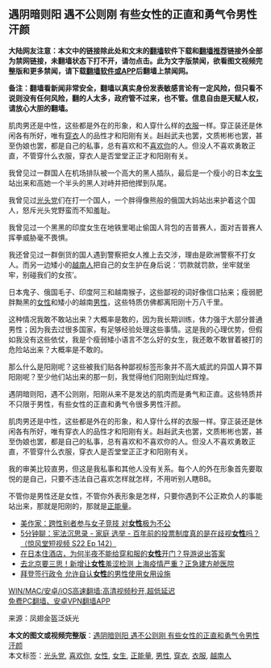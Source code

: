  <h2>遇阴暗则阳 遇不公则刚 有些女性的正直和勇气令男性汗颜</h2> <p class="notice"><b>大陆网友注意：本文中的链接除此处和文末的<a href="https://github.com/bannedbook/fanqiang" >翻墙</a>软件下载和<a href="https://github.com/killgcd/justmysocks/blob/master/README.md">翻墙推荐</a>链接外全部为禁网链接，未翻墙状态下打不开，请勿点击。此为文字版禁闻，欲看图文视频完整版和更多禁闻，请下载<a href="https://github.com/bannedbook/fanqiang">翻墙软件或APP</a>后翻墙上禁闻网。</p><p>备注：翻墙看新闻非常安全，翻墙以真实身份发表敏感言论有一定风险，但只看不说则没有任何风险，翻的人太多，政府管不过来，也不管。信息自由是天赋人权，请放心大胆的翻墙。</b></p>  <div class="entry"> <p id="summary">肌肉男还是中性，这些都是外在的形象，和人穿什么样的<a href="https://www.bannedbook.org/bnews/tag/%E8%A1%A3%E6%9C%8D/" class="st_tag internal_tag" rel="tag" title="标签 衣服 下的日志">衣服</a>一样。穿正装还是休闲各有所好，唯有<a href="https://www.bannedbook.org/bnews/tag/%E7%A9%BF%E8%A1%A3/" class="st_tag internal_tag" rel="tag" title="标签 穿衣 下的日志">穿衣</a>人的品性才和阳刚有关。赳赳武夫也罢，文质彬彬也罢，甚至伪娘也罢，都是自己的私事，总有喜欢和不<a href="https://www.bannedbook.org/bnews/tag/%E5%96%9C%E6%AC%A2%E4%BD%A0/" class="st_tag internal_tag" rel="tag" title="标签 喜欢你 下的日志">喜欢你</a>的人。但没人不喜欢勇敢正直，不管穿什么衣服，穿衣人是否堂堂正正才和阳刚有关。</p> <p id="conimg">我曾见过一群国人在机场排队被一个高大的黑人插队，最后是一个瘦小的日本<a href="https://www.bannedbook.org/bnews/tag/%e5%a5%b3%e7%94%9f/" class="st_tag internal_tag" rel="tag" title="标签 女生 下的日志">女生</a>站出来和高她一个半头的黑人对峙并把他撵到队尾。</p> <p>我曾见过<a href="https://www.bannedbook.org/bnews/tag/%e5%85%89%e5%a4%b4%e5%85%9a/" class="st_tag internal_tag" rel="tag" title="标签 光头党 下的日志">光头党</a>们在打一个国人，一个胖得像熊般的俄国大妈站出来护着这个国人，怒斥光头党野蛮而不知羞耻。</p> <p>我曾见过一个黑黑的印度女生在地铁里喝止偷国人背包的吉普赛人，面对吉普赛人挥拳威胁毫不畏惧。</p>  <p>我还曾见过一群倒货的国人遇到警察把女人推上去交涉，理由是欧洲警察不打女人。而另一边矮小的<a href="https://www.bannedbook.org/bnews/tag/%E8%B6%8A%E5%8D%97%E4%BA%BA/" class="st_tag internal_tag" rel="tag" title="标签 越南人 下的日志">越南人</a>把自己的女生护在身后说：‌‌‘罚款就罚款，坐牢就坐牢，别碰我们的女孩’。</p> <p>日本鬼子、俄国毛子、印度阿三和越南猴子，这些鄙视的词好像信口拈来；瘦弱肥胖黝黑的<a href="https://www.bannedbook.org/bnews/tag/%e5%a5%b3%e6%80%a7/" class="st_tag internal_tag" rel="tag" title="标签 女性 下的日志">女性</a>和矮小的越南<a href="https://www.bannedbook.org/bnews/tag/%E7%94%B7%E6%80%A7/" class="st_tag internal_tag" rel="tag" title="标签 男性 下的日志">男性</a>，这些特质仿佛都离阳刚十万八千里。</p> <p>这种情况我敢不敢站出来？大概率是敢的，因为我长期训练，体力强于大部分普通男性；因为我去过很多国家，有足够经验处理这些事情。这是我的心理优势，但假如我没有这些依仗，我是个瘦弱矮小语言不怎么好的女生，我还敢不敢冒着被打的危险站出来？大概率是不敢的。</p> <p>那么什么是阳刚呢？这些被我们贴各种鄙视标签形象并不高大威武的异国人算不算阳刚呢？至少他们站出来的那一刻，我觉得他们阳刚到灿烂辉煌。</p>  <p>遇阴暗则阳，遇不公则刚，阳刚从来不是发达的肌肉而是勇气和正直。这些特质并不只限于男性，有些女性的正直和勇气令很多男性汗颜。</p> <p>肌肉男还是中性，这些都是外在的形象，和人穿什么样的衣服一样。穿正装还是休闲各有所好，唯有穿衣人的品性才和阳刚有关。赳赳武夫也罢，文质彬彬也罢，甚至伪娘也罢，都是自己的私事，总有喜欢和不喜欢你的人。但没人不喜欢勇敢正直，不管穿什么衣服，穿衣人是否堂堂正正才和阳刚有关。</p> <p>我的审美比较直男，但这是我私事和其他人没有关系。每个人的外在形象首先要取悦的是自己，只要不违法自己喜欢怎样就怎样，不用听别人瞎BB。</p> <p>不管你是男性还是女性，不管你外表形象是怎样，只要你遇到不公正欺负人的事能站出来，那就是阳刚的，那就是<a href="https://www.bannedbook.org/bnews/tag/%e6%ad%a3%e8%83%bd%e9%87%8f/" class="st_tag internal_tag" rel="tag" title="标签 正能量 下的日志">正能量</a>。</p>  <ul class='op-related-articles' title='相关阅读'> <li><a href='https://www.bannedbook.org/bnews/comments/20210201/1478881.html' target='_blank'>美作家：跨性别者参与女子竞技 对<b>女性</b>极为不公</a></li> <li><a href='https://www.bannedbook.org/bnews/bannedvideo/20210130/1477688.html' target='_blank'>5分钟聊：宪法沉思录  - 家庭 选举  - 百年前的投票制度真的是在歧视<b>女性</b>吗？（惊风堂短视频 S22 Ep 142）</a></li> <li><a href='https://www.bannedbook.org/bnews/funmedia/20210130/1477668.html' target='_blank'>在日本住酒店，为何半夜不能给穿和服的<b>女性</b>开门？导游说出答案</a></li> <li><a href='https://www.bannedbook.org/bnews/comments/20210128/1476184.html' target='_blank'>去北京要三思！新增让<b>女性</b>羞涩检测 上海疫情严重？正急建方舱医院</a></li> <li><a href='https://www.bannedbook.org/bnews/worldnews/20210127/1476092.html' target='_blank'>拜登签行政令 允许自认<b>女性</b>的男性使用女用设施</a></li> </ul> <p class="texttj"> <a href="https://github.com/bannedbook/fanqiang/wiki/V2ray%E6%9C%BA%E5%9C%BA" target="_blank">WIN/MAC/安卓/iOS高速翻墙:高清视频秒开,超低延迟</a><br/> <a href="https://github.com/bannedbook/fanqiang/wiki/%E7%A6%81%E9%97%BB%E7%BD%91%E5%AE%89%E5%8D%93%E7%BF%BB%E5%A2%99%E6%96%B0%E9%97%BBAPP" target="_blank">免费PC翻墙、安卓VPN翻墙APP</a></p><p> 来源：凤翅金盔泛妖光 </p><a name='sharetosocial'></a>       <div><b>本文的图文或视频完整版</b>：<a href='https://www.bannedbook.org/bnews/comments/20210202/1479749.html'>遇阴暗则阳 遇不公则刚 有些女性的正直和勇气令男性汗颜</a></div>  </div><!--END ENTRY--> <div class="postfooter"> <div>本文标签：<a href="https://www.bannedbook.org/bnews/tag/%e5%85%89%e5%a4%b4%e5%85%9a/" rel="tag">光头党</a>, <a href="https://www.bannedbook.org/bnews/tag/%E5%96%9C%E6%AC%A2%E4%BD%A0/" rel="tag">喜欢你</a>, <a href="https://www.bannedbook.org/bnews/tag/%e5%a5%b3%e6%80%a7/" rel="tag">女性</a>, <a href="https://www.bannedbook.org/bnews/tag/%e5%a5%b3%e7%94%9f/" rel="tag">女生</a>, <a href="https://www.bannedbook.org/bnews/tag/%e6%ad%a3%e8%83%bd%e9%87%8f/" rel="tag">正能量</a>, <a href="https://www.bannedbook.org/bnews/tag/%E7%94%B7%E6%80%A7/" rel="tag">男性</a>, <a href="https://www.bannedbook.org/bnews/tag/%E7%A9%BF%E8%A1%A3/" rel="tag">穿衣</a>, <a href="https://www.bannedbook.org/bnews/tag/%E8%A1%A3%E6%9C%8D/" rel="tag">衣服</a>, <a href="https://www.bannedbook.org/bnews/tag/%E8%B6%8A%E5%8D%97%E4%BA%BA/" rel="tag">越南人</a></div>  </div><!--END POSTFOOTER--> 
